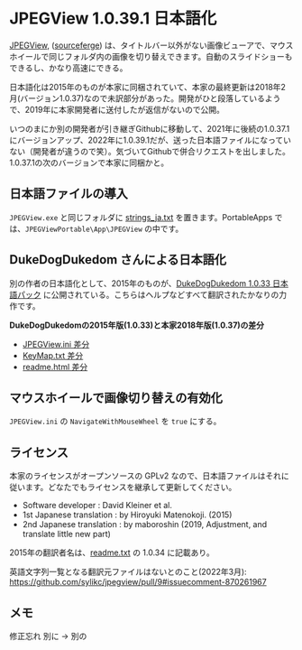 # JPEGView 1.0.39.1 日本語化

[JPEGView](https://github.com/sylikc/jpegview), ([sourceferge](https://sourceforge.net/projects/jpegview/)) は、タイトルバー以外がない画像ビューアで、マウスホイールで同じフォルダ内の画像を切り替えできます。自動のスライドショーもできるし、かなり高速にできる。

日本語化は2015年のものが本家に同梱されていて、本家の最終更新は2018年2月(バージョン1.0.37)なので未訳部分があった。開発がひと段落しているようで、2019年に本家開発者に送付したが返信がないので公開。

いつのまにか別の開発者が引き継ぎGithubに移動して、2021年に後続の1.0.37.1にバージョンアップ、2022年に1.0.39.1だが、送った日本語ファイルになっていない（開発者が違うので笑）。気づいてGithubで併合リクエストを出しました。1.0.37.1の次のバージョンで本家に同梱かと。

## 日本語ファイルの導入

`JPEGView.exe` と同じフォルダに [strings_ja.txt](strings_ja.txt) を置きます。PortableApps では、`JPEGViewPortable\App\JPEGView` の中です。

## DukeDogDukedom さんによる日本語化
別の作者の日本語化として、2015年のものが、[DukeDogDukedom 1.0.33 日本語パック](https://dukedogdukedom.blogspot.com/2015/01/jpegview-v1033.html) に公開されている。こちらはヘルプなどすべて翻訳されたかなりの力作です。

**DukeDogDukedomの2015年版(1.0.33)と本家2018年版(1.0.37)の差分**
* [JPEGView.ini 差分](https://sourceforge.net/p/jpegview/code/374/tree//current/JPEGView/Config/JPEGView.ini?diff=311)
* [KeyMap.txt 差分](https://sourceforge.net/p/jpegview/code/370/tree//current/JPEGView/Config/KeyMap.txt?diff=306)
* [readme.html 差分](https://sourceforge.net/p/jpegview/code/366/tree//current/JPEGView/Config/readme.html?diff=312)

## マウスホイールで画像切り替えの有効化

```JPEGView.ini``` の ```NavigateWithMouseWheel``` を ```true``` にする。

## ライセンス

本家のライセンスがオープンソースの GPLv2 なので、日本語ファイルはそれに従います。どなたでもライセンスを継承して更新してください。

* Software developer : David Kleiner et al.
* 1st Japanese translation : by Hiroyuki Matenokoji. (2015)
* 2nd Japanese translation : by maboroshin (2019, Adjustment, and translate little new part)

2015年の翻訳者名は、[readme.txt](https://github.com/sylikc/jpegview/blob/master/readme.txt) の 1.0.34 に記載あり。

英語文字列一覧となる翻訳元ファイルはないとのこと(2022年3月): https://github.com/sylikc/jpegview/pull/9#issuecomment-870261967

## メモ

修正忘れ 別に → 別の
